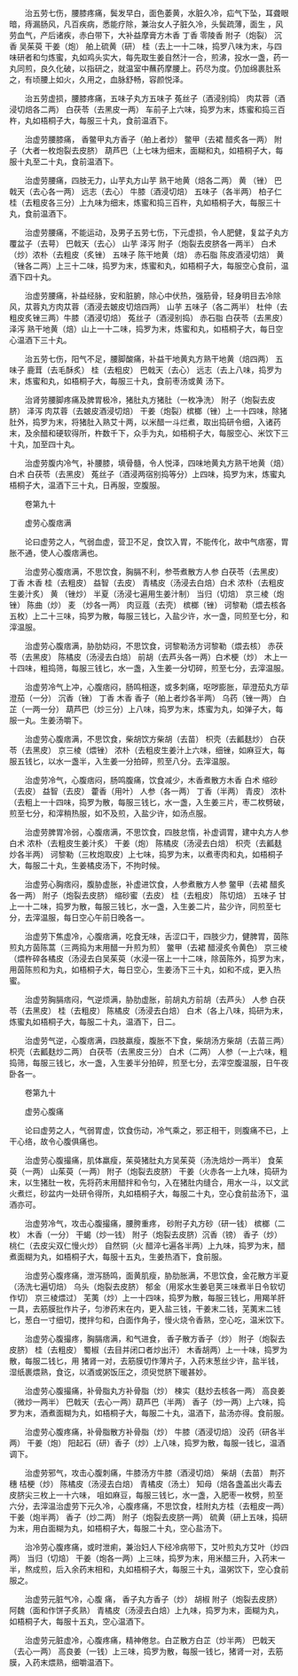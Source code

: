 <!-- { "loadSidebar": true } -->
　　治五劳七伤，腰膝疼痛，鬓发早白，面色萎黄，水脏久冷，疝气下坠，耳聋眼暗，痔漏肠风，凡百疾病，悉能疗除，兼治女人子脏久冷，头鬓疏薄，面生 ，风劳血气，产后诸疾，赤白带下，大补益摩膏方木香 丁香 零陵香 附子（炮裂） 沉香 吴茱萸 干姜（炮） 舶上硫黄（研） 桂（去上一十二味，捣罗八味为末，与四味研者和匀炼蜜，丸如鸡头实大，每先取生姜自然汁一合，煎沸，投水一盏，药一丸同煎，良久化破，以指研之，就温室中蘸药摩腰上。药尽为度。仍加绵裹肚系之，有顷腰上如火，久用之，血脉舒畅，容颜悦泽。

　　治五劳虚损，腰膝疼痛，五味子丸方五味子 菟丝子（酒浸别捣） 肉苁蓉（酒浸切焙各二两） 白茯苓（去黑皮一两） 车前子上六味，捣罗为末，炼蜜和捣三百杵，丸如梧桐子大，每服三十丸，食前温酒下。

　　治虚劳腰膝痛， 香鳖甲丸方香子（舶上者炒） 鳖甲（去裙 醋炙各一两） 附子（大者一枚炮裂去皮脐） 葫芦巴（上七味为细末，面糊和丸，如梧桐子大，每服十丸至二十丸，食前温酒下。

　　治虚劳腰痛，四肢无力，山芋丸方山芋 熟干地黄（焙各二两） 黄 （锉） 巴戟天（去心各一两） 远志（去心） 牛膝（酒浸切焙） 五味子（各半两） 柏子仁 桂（去粗皮各三分）上九味为细末，炼蜜和捣三百杵，丸如梧桐子大，每服三十丸，食前温酒下。

　　治虚劳腰痛，不能运动，及男子五劳七伤，下元虚损，令人肥健，复盆子丸方覆盆子（去萼） 巴戟天（去心） 山芋 泽泻 附子（炮裂去皮脐各一两半） 白术（炒）浓朴（去粗皮（炙锉） 五味子 陈干地黄（焙） 赤石脂 陈皮酒浸切焙） 黄 （锉各二两）上三十二味，捣罗为末，炼蜜和丸，如梧桐子大，每服空心食前，温酒下四十丸。

　　治虚劳腰痛，补益经脉，安和脏腑，除心中伏热，强筋骨，轻身明目去冷除风，苁蓉丸方肉苁蓉（酒浸去皴皮切焙四两） 山芋 五味子（各二两半） 杜仲（去粗皮炙锉三两）牛膝（酒浸切焙） 菟丝子（酒浸别捣） 赤石脂 白茯苓（去黑皮） 泽泻 熟干地黄（焙）山上一十二味，捣罗为末，炼蜜和丸，如梧桐子大，每日空心温酒下三十丸。

　　治五劳七伤，阳气不足，腰脚酸痛，补益干地黄丸方熟干地黄（焙四两） 五味子 鹿茸（去毛酥炙） 桂（去粗皮） 巴戟天（去心） 远志（去上八味，捣罗为末，炼蜜和丸，如梧桐子大，每服三十丸，食前枣汤或黄 汤下。

　　治肾劳腰脚疼痛及脾胃极冷，猪肚丸方猪肚（一枚净洗） 附子（炮裂去皮脐） 泽泻 肉苁蓉（去皴皮酒浸切焙） 干姜（炮裂）槟榔（锉）上一十四味，除猪肚外，捣罗为末，将猪肚入熟艾十两，以米醋一斗烂煮，取出捣研令细，入诸药末，及余醋和硬软得所，杵数千下，众手为丸，如梧桐子大，每服空心、米饮下三十丸，加至四十丸。

　　治虚劳腹内冷气，补腰膝，填骨髓，令人悦泽，四味地黄丸方熟干地黄（焙） 白术 白茯苓（去黑皮） 菟丝子（酒浸两宿别捣等分）上四味，捣罗为末，炼蜜丸梧桐子大，温酒下三十丸，日再服，空腹服。

　　卷第九十

　　虚劳心腹痞满

　　论曰虚劳之人，气弱血虚，营卫不足，食饮入胃，不能传化，故中气痞塞，胃胀不通，使人心腹痞满也。

　　治虚劳心腹痞满，不思饮食，胸膈不利，参苓煮散方人参 白茯苓（去黑皮） 丁香 木香 桂（去粗皮） 益智（去皮） 青橘皮（汤浸去白焙）白术 浓朴（去粗皮生姜汁炙） 黄 （锉炒） 半夏（汤浸七遍用生姜汁制） 当归（切焙） 京三棱（炮锉） 陈曲（炒） 麦 （炒各一两） 肉豆蔻（去壳） 槟榔（锉） 诃黎勒（煨去核各五枚）上二十三味，捣罗为散，每服三钱匕，入盐少许，水一盏，同煎至七分，和滓温服。

　　治虚劳心腹痞满，胁肋妨闷，不思饮食，诃黎勒汤方诃黎勒（煨去核） 赤茯苓（去黑皮） 陈橘皮（汤浸去白焙） 前胡（去芦头各一两）白术梗（炒） 木上一十四味，粗捣筛，每服三钱匕，水一盏，入生姜一分切碎，煎至七分，去滓温服。

　　治虚劳冷气上冲，心腹痞闷，肠鸣相逐，或多刺痛，呕哕膨胀，荜澄茄丸方荜澄茄（一分） 沉香（锉） 丁香 木香 香子（舶上者炒各半两） 乌药（锉一两） 白芷（一两一分） 葫芦巴（炒三分）上八味，捣罗为末，炼蜜为丸，如弹子大，每服一丸。生姜汤嚼下。

　　治虚劳心腹痞满，不思饮食，柴胡饮方柴胡（去苗） 枳壳（去瓤麸炒） 白茯苓（去黑皮） 京三棱（煨锉） 浓朴（去粗皮生姜汁上六味，细锉，如麻豆大，每服五钱匕，以水一盏半，入生姜一分拍碎，煎至八分。去滓温服。

　　治虚劳冷气，心腹痞闷，肠鸣腹痛，饮食减少，木香煮散方木香 白术 缩砂（去皮） 益智（去皮） 藿香（用叶） 人参（各一两） 丁香（半两） 青皮） 浓朴（去粗上一十四味，捣罗为散，每服三钱匕，水一盏，入生姜三片，枣二枚劈破，煎至七分，和滓稍热服，如不及煎，入盐少许，如汤点服。

　　治虚劳脾胃冷弱，心腹痞满，不思饮食，四肢怠惰，补虚调胃，建中丸方人参 白术 浓朴（去粗皮生姜汁炙） 干姜（炮） 陈橘皮（汤浸去白焙） 枳壳（去瓤麸炒各半两） 诃黎勒（三枚炮取皮）上七味，捣罗为末，以煮枣肉和丸，如梧桐子大，每服二十丸，生姜橘皮汤下，不拘时候。

　　治虚劳心胸痞闷，腹胁虚胀，补虚进饮食，人参煮散方人参 鳖甲（去裙 醋炙各一两） 附子（炮裂去皮脐） 缩砂蜜（去皮） 桂（去粗皮） 陈切焙） 五味子 甘上一十二味，捣罗为散，每服三钱匕，水一盏，入生姜二片，盐少许，同煎至七分，去滓温服，每日空心午前日晚各一。

　　治虚劳下焦虚冷，心腹痞满，吃食无味，舌涩口干，四肢少力，健脾胃，茵陈煎丸方茵陈蒿（三两捣为末用醋一升煎为煎） 鳖甲（去裙 醋浸炙令黄色） 京三棱（煨杵碎各橘皮（汤浸去白吴茱萸（水浸一宿上一十二味，除茵陈外，捣罗为末，用茵陈煎和为丸，如梧桐子大，每日空心，生姜汤下三十丸，如和不成，更入热蜜。

　　治虚劳胸膈痞闷，气逆烦满，胁肋虚胀，前胡丸方前胡（去芦头） 人参 白茯苓（去黑皮） 桂（去粗皮） 陈橘皮（汤浸去白焙） 白术（各上八味，捣研为末，炼蜜丸如梧桐子大，每服二十丸，温酒下，日二。

　　治虚劳气逆，心腹痞满，四肢羸瘦，腹胀不下食，柴胡汤方柴胡（去苗三两） 枳壳（去瓤麸炒二两） 白茯苓（去黑皮三分） 白术（二两） 人参（一上六味，粗捣筛，每服三钱匕，水一盏，入生姜半分拍碎，煎至七分，去滓空腹温服，日午夜卧各一。

　　卷第九十

　　虚劳心腹痛

　　论曰虚劳之人，气弱胃虚，饮食伤动，冷气乘之，邪正相干，则腹痛不已，上干心络，故令心腹俱痛也。

　　治虚劳心腹撮痛，肌体羸瘦，茱萸猪肚丸方吴茱萸（汤洗焙炒一两半） 食茱萸（一两） 山茱萸（一两） 附子（炮裂去皮脐） 干姜（火赤各一上九味，捣研为末，以生猪肚一枚，先将药末用醋拌和令匀，入在猪肚内缝合，用水一斗，以文武火煮烂，砂盆内一处研令得所，丸如梧桐子大，每服二十丸，空心食前盐汤下，温酒亦可。

　　治虚劳冷气，攻击心腹撮痛，腰胯重疼， 砂附子丸方砂（研一钱） 槟榔（二枚） 木香（一分） 干蝎（炒一钱） 附子（炮裂去皮脐）沉香（镑） 香子（炒） 桃仁（去皮尖双仁慢火炒） 自然铜（火 醋淬七遍各半两）上九味，捣罗为末，醋煮面糊为丸，如梧桐子大，每服十五丸，生姜热酒下，食前服。

　　治虚劳心腹疼痛，泄泻肠鸣，面黄肌瘦，胁肋胀满，不思饮食，金花散方半夏（汤洗七遍切焙） 乌头（炮裂去皮脐） 郁金（用浆水生姜皂荚三味煮半日令软切作切） 京三棱煨过） 芜荑（炒）上一十四味，捣罗为散，每服三钱匕，用羯羊肝一具，去筋膜批作片子，匀渗药末在内，更入盐三钱，干姜末二钱，芜荑末二钱匕，葱白一寸细切，搅拌匀和，白面作角子，慢火烧令香熟，空心吃，温米饮下。

　　治虚劳心腹撮疼，胸膈痞满，和气进食， 香子散方香子（炒） 附子（炮裂去皮脐） 桂（去粗皮） 蜀椒（去目并闭口者炒出汗） 木香胡两）上一十味，捣罗为散，每服二钱匕，用 猪肾一对，去筋膜切作薄片子，入药末葱丝少许，盐半钱，湿纸裹煨熟，食讫，以酒或粥饭压之，须臾觉脐下暖甚妙。

　　治虚劳心腹撮痛，补骨脂丸方补骨脂（炒） 楝实（麸炒去核各一两） 高良姜（微炒一两半） 巴戟天（去心一两）葫芦巴（半两） 香子（炒一两）上六味，捣罗为末，酒煮面糊为丸，如梧桐子大，每服二十丸，温酒下，盐汤亦得。食前服。

　　治虚劳心腹疼痛，补骨脂散方补骨脂（炒） 牛膝（酒浸切焙） 没药（研各半两） 干姜（炮） 阳起石（研）香子（炒）上八味，捣罗为散，每服一钱匕，温酒调下。

　　治虚劳邪气，攻击心腹刺痛，牛膝汤方牛膝（酒浸切焙） 柴胡（去苗） 荆芥穗 桔梗（炒） 陈橘皮（汤浸去白焙） 青橘皮（汤土） 知母（焙各盏盖出火毒去皮脐尖三枚上一十六味， 咀如麻豆，每服三钱匕，水一盏，入肥枣一枚劈，煎至六分，去滓温治虚劳下元久冷，心腹疼痛，不思饮食，桂附丸方桂（去粗皮一两） 干姜（炮半两） 香子（炒二两） 附子（炮裂去皮脐一两） 硫黄（研上五味，捣研为末，用白面糊为丸，如梧桐子大，每服二十丸，空心盐汤下。

　　治冷劳心腹疼痛，或时泄痢，兼治妇人下经冷病带下，艾叶煎丸方艾叶（炒四两） 当归（切焙） 干姜（炮各一两）上三味，捣罗为末，用米醋三升，入药末一半，熬成煎，后入余药末相和，丸如梧桐子大，每服三十丸，温粥饮下，空心食前服之。

　　治虚劳元脏气冷，心腹 痛， 香子丸方香子（炒） 胡椒 附子（炮裂去皮脐） 阿魏（面和作饼子炙熟） 青橘皮（汤浸去白焙）上九味，捣罗为末，面糊为丸，如梧桐子大，每服十五丸，空心温酒下。

　　治虚劳元脏虚冷，心腹疼痛，精神倦怠。白芷散方白芷（炒半两） 巴戟天（去心一两） 高良姜（一钱）上三味，捣罗为散，每服一钱匕，猪肾一对，去筋膜，入药末煨熟，细嚼温酒下。

